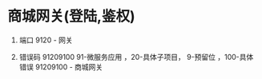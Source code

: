 # 商城网关(登陆,鉴权)
1. 端口
    9120 - 网关
    
2. 错误码 91209100 91-微服务应用 ，20-具体子项目， 9-预留位 ，100-具体错误
    91209100 - 商城网关
